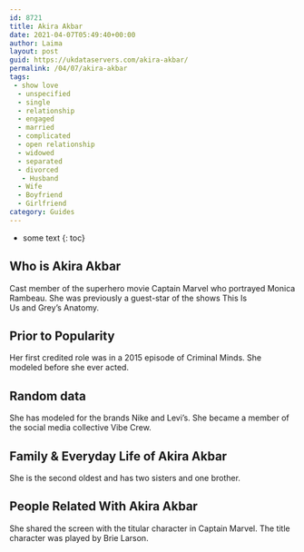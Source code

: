 ```yaml
---
id: 8721
title: Akira Akbar
date: 2021-04-07T05:49:40+00:00
author: Laima
layout: post
guid: https://ukdataservers.com/akira-akbar/
permalink: /04/07/akira-akbar
tags:
 - show love
  - unspecified
  - single
  - relationship
  - engaged
  - married
  - complicated
  - open relationship
  - widowed
  - separated
  - divorced
   - Husband
  - Wife
  - Boyfriend
  - Girlfriend
category: Guides
---
```


* some text
{: toc}


## Who is Akira Akbar
                  
                  
                  
Cast member of the superhero movie Captain Marvel who portrayed Monica Rambeau. She was previously a guest-star of the shows This Is Us and Grey&#8217;s Anatomy.
                  
              
            
              
            
                
                
                
## Prior to Popularity
                  
                  
                  
Her first credited role was in a 2015 episode of Criminal Minds. She modeled before she ever acted.
                  
              
            
              
            
                
                
                
## Random data
                  
                  
                  
She has modeled for the brands Nike and Levi&#8217;s. She became a member of the social media collective Vibe Crew.
                  
              
            
              
            
                
                
                
## Family & Everyday Life of Akira Akbar
                  
                  
                  
She is the second oldest and has two sisters and one brother.
                  
              
            
              
            
                
                
                
## People Related With Akira Akbar
                  
                  
                  
She shared the screen with the titular character in Captain Marvel. The title character was played by Brie Larson.
                  
              
            
              
            
                
              
            
              
              
            
            
              
            
          
          
          